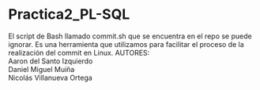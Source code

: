 # Practica2_PL-SQL
El script de Bash llamado commit.sh que se encuentra en el repo se puede ignorar. Es una herramienta que utilizamos para facilitar el proceso de la realización del commit en Linux.
AUTORES:
  <br>Aaron del Santo Izquierdo
  <br>Daniel Miguel Muiña
  <br>Nicolás Villanueva Ortega
